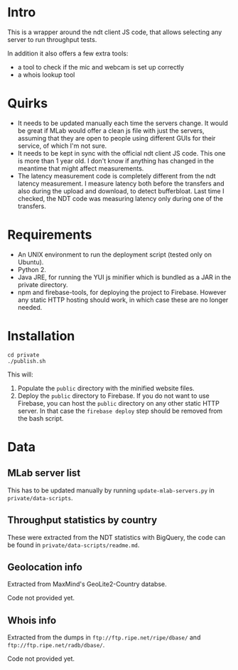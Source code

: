 # Intro

This is a wrapper around the ndt client JS code, that allows selecting any server to run throughput tests.

In addition it also offers a few extra tools:
* a tool to check if the mic and webcam is set up correctly
* a whois lookup tool

# Quirks

* It needs to be updated manually each time the servers change. It
would be great if MLab would offer a clean js file with just the
servers, assuming that they are open to people using different GUIs
for their service, of which I'm not sure.
* It needs to be kept in sync with the official ndt client JS code.
This one is more than 1 year old. I don't know if anything has changed
in the meantime that might affect measurements.
* The latency measurement code is completely different from the ndt
latency measurement. I measure latency both before the transfers and
also during the upload and download, to detect bufferbloat. Last time
I checked, the NDT code was measuring latency only during one of the
transfers.

# Requirements

* An UNIX environment to run the deployment script (tested only on Ubuntu).
* Python 2.
* Java JRE, for running the YUI js minifier which is bundled as a JAR in the private directory.
* npm and firebase-tools, for deploying the project to Firebase. However any static HTTP hosting should work,
  in which case these are no longer needed.

# Installation

```
cd private
./publish.sh
```

This will:

1. Populate the `public` directory with the minified website files.
2. Deploy the `public` directory to Firebase. If you do not want to use Firebase, you can host the `public`
   directory on any other static HTTP server. In that case the `firebase deploy` step should be removed from the bash script.

# Data

## MLab server list

This has to be updated manually by running `update-mlab-servers.py` in `private/data-scripts`.

## Throughput statistics by country

These were extracted from the NDT statistics with BigQuery, the code can be found in `private/data-scripts/readme.md`.

## Geolocation info

Extracted from MaxMind's GeoLite2-Country databse.

Code not provided yet.

## Whois info

Extracted from the dumps in `ftp://ftp.ripe.net/ripe/dbase/` and `ftp://ftp.ripe.net/radb/dbase/`.

Code not provided yet.

